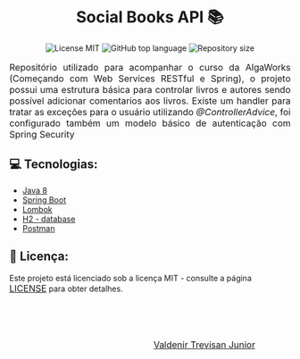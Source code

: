 <h1 align="center" >Social Books API 📚</h1>

<p align="center">
  <img src="https://img.shields.io/badge/License-MIT-blue.svg" alt="License MIT">
  <img alt="GitHub top language" src="https://img.shields.io/github/languages/top/valdenirtrevisan/curso_socialbooksapi">
  <img alt="Repository size" src="https://img.shields.io/github/repo-size/valdenirtrevisan/curso_socialbooksapi">
</p>

<p align="justify" style="font-size: 16px">Repositório utilizado para acompanhar o curso da AlgaWorks (Começando com Web Services RESTful e Spring), o projeto possui uma estrutura básica para controlar livros e autores sendo possível adicionar comentarios aos livros. Existe um handler para tratar as exceções para o usuário utilizando <i>@ControllerAdvice</i>, foi configurado também um modelo básico de autenticação com Spring Security</p>

<h2>💻 Tecnologias:</h2>

- <a href="https://www.java.com/pt-BR/download/help/java8_pt-br.html" > Java 8</a>
- <a href="https://spring.io/projects/spring-boot"> Spring Boot </a>
- <a href="https://projectlombok.org/"> Lombok </a>
- <a href="https://www.h2database.com/"> H2 - database </a>
- <a href="https://www.postman.com/"> Postman </a>

<h2>📝 Licença:</h2>

<p>Este projeto está licenciado sob a licença MIT - consulte a página <a href="https://opensource.org/licenses/MIT" style=" font-size: 16px; " >LICENSE</a> para obter detalhes.</p>

</br>
</br>
</br>

<p align="center" style="font-size: 16px; color: #fff;">Desenvolvido com ❤️ por <a href="https://github.com/valdenirtrevisan" style=" font-size: 16px;" >Valdenir Trevisan Junior</a>
